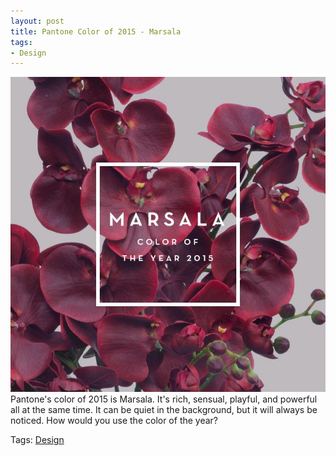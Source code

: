 ```yaml
---
layout: post
title: Pantone Color of 2015 - Marsala
tags:
- Design
---
```


<center><img src="/images/marsala.jpg" alt="Marsala" class="post_img"></center>
Pantone's color of 2015 is Marsala. It's rich, sensual, playful, and powerful all at the same time. It can be quiet in the background, but it will always be noticed. How would you use the color of the year?

Tags: <a href="/tags/#design">Design</a> 